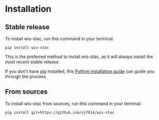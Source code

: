 # Installation

## Stable release

To install wis-stac, run this command in your terminal:

```
pip install wis-stac
```

This is the preferred method to install wis-stac, as it will always install the most recent stable release.

If you don't have [pip](https://pip.pypa.io) installed, this [Python installation guide](http://docs.python-guide.org/en/latest/starting/installation/) can guide you through the process.

## From sources

To install wis-stac from sources, run this command in your terminal:

```
pip install git+https://github.com/zjf014/wis-stac
```
